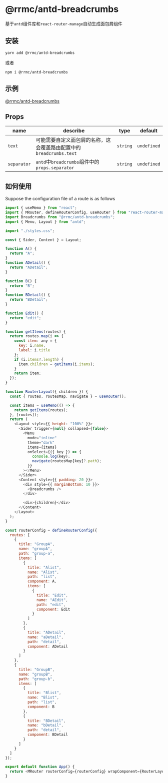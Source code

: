 # @rrmc/antd-breadcrumbs

基于`antd`组件库和`react-router-manage`自动生成面包屑组件

## 安装

```
yarn add @rrmc/antd-breadcrumbs
```

或者

```
npm i @rrmc/antd-breadcrumbs

```

## 示例

[@rrmc/antd-breadcrumbs](https://codesandbox.io/s/antd-breadcrumbs-kfq3t0?file=/src/App.tsx)

## Props

| name        | describe                                                           | type     | default     |
| ----------- | ------------------------------------------------------------------ | -------- | ----------- |
| `text`      | 可能需要自定义面包屑的名称，这会覆盖路由配置中的`breadcrumbs.text` | `string` | `undefined` |
| `separator` | `antd`中`breadcrumbs`组件中的`props.separator`                     | `string` | `undefined` |

## 如何使用

Suppose the configuration file of a route is as follows

```js
import { useMemo } from "react";
import { MRouter, defineRouterConfig, useRouter } from "react-router-manage";
import Breadcrumbs from "@rrmc/antd-breadcrumbs";
import { Menu, Layout } from "antd";

import "./styles.css";

const { Sider, Content } = Layout;

function A() {
  return "A";
}
function ADetail() {
  return "ADetail";
}

function B() {
  return "B";
}
function BDetail() {
  return "BDetail";
}

function Edit() {
  return "edit";
}

function getItems(routes) {
  return routes.map(i => {
    const item: any = {
      key: i.name,
      label: i.title
    };
    if (i.items?.length) {
      item.children = getItems(i.items);
    }
    return item;
  });
}

function RouterLayout({ children }) {
  const { routes, routesMap, navigate } = useRouter();

  const items = useMemo(() => {
    return getItems(routes);
  }, [routes]);
  return (
    <Layout style={{ height: "100%" }}>
      <Sider trigger={null} collapsed={false}>
        <Menu
          mode="inline"
          theme="dark"
          items={items}
          onSelect={({ key }) => {
            console.log(key);
            navigate(routesMap[key]?.path);
          }}
        ></Menu>
      </Sider>
      <Content style={{ padding: 20 }}>
        <div style={{ marginBottom: 10 }}>
          <Breadcrumbs />
        </div>

        <div>{children}</div>
      </Content>
    </Layout>
  );
}

const routerConfig = defineRouterConfig({
  routes: [
    {
      title: "GroupA",
      name: "groupA",
      path: "group-a",
      items: [
        {
          title: "Alist",
          name: "Alist",
          path: "list",
          component: A,
          items: [
            {
              title: "Edit",
              name: "AEdit",
              path: "edit",
              component: Edit
            }
          ]
        },
        {
          title: "ADetail",
          name: "aDetail",
          path: "detail",
          component: ADetail
        }
      ]
    },
    {
      title: "GroupB",
      name: "groupB",
      path: "group-b",
      items: [
        {
          title: "Blist",
          name: "Blist",
          path: "list",
          component: B
        },
        {
          title: "BDetail",
          name: "bDetail",
          path: "detail",
          component: BDetail
        }
      ]
    }
  ]
});

export default function App() {
  return <MRouter routerConfig={routerConfig} wrapComponent={RouterLayout} />;
}
```
